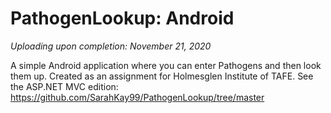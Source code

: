 # PathogenLookup: Android
*Uploading upon completion: November 21, 2020*

A simple Android application where you can enter Pathogens and then look them up. Created as an assignment for Holmesglen Institute of TAFE. See the ASP.NET MVC edition: https://github.com/SarahKay99/PathogenLookup/tree/master
